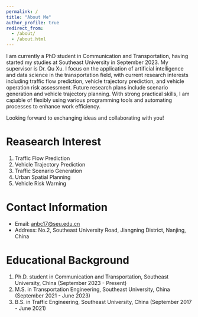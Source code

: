 ```yaml
---
permalink: /
title: "About Me"
author_profile: true
redirect_from: 
  - /about/
  - /about.html
---
```


I am currently a PhD student in Communication and Transportation, having started my studies at Southeast University in September 2023. My supervisor is Dr. Qu Xu. I focus on the application of artificial intelligence and data science in the transportation field, with current research interests including traffic flow prediction, vehicle trajectory prediction, and vehicle operation risk assessment. Future research plans include scenario generation and vehicle trajectory planning. With strong practical skills, I am capable of flexibly using various programming tools and automating processes to enhance work efficiency.

Looking forward to exchanging ideas and collaborating with you!

Reasearch Interest
======
1. Traffic Flow Prediction
1. Vehicle Trajectory Prediction
1. Traffic Scenario Generation
1. Urban Spatial Planning
1. Vehicle Risk Warning

Contact Information
======
- Email: anbc17@seu.edu.cn
- Address: No.2, Southeast University Road, Jiangning District, Nanjing, China

Educational Background
======
1. Ph.D. student in Communication and Transportation, Southeast University, China (September 2023 - Present)
1. M.S. in Transportation Engineering, Southeast University, China (September 2021 - June 2023)
1. B.S. in Traffic Engineering, Southeast University, China (September 2017 - June 2021)

